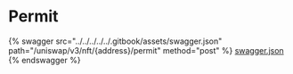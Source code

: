 # Permit

{% swagger src="../../../../../.gitbook/assets/swagger.json" path="/uniswap/v3/nft/{address}/permit" method="post" %}
[swagger.json](../../../../../.gitbook/assets/swagger.json)
{% endswagger %}

